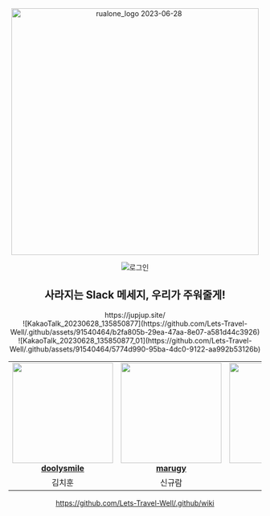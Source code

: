 <div align="center">
    <div background-color:white>
        <img width="492" alt="rualone_logo 2023-06-28" src="https://github.com/Lets-Travel-Well/.github/assets/91540464/b2fa805b-29ea-47aa-8e07-a581d44c3926" >
    </div>
        
  ![로그인](https://github.com/Lets-Travel-Well/.github/assets/122503960/56528f98-e60a-4bf4-a2d0-edc2e1438ac5)

  <h2> 사라지는 Slack 메세지, 우리가 주워줄게! </h2>
  https://jupjup.site/
  <br>
![KakaoTalk_20230628_135850877](https://github.com/Lets-Travel-Well/.github/assets/91540464/b2fa805b-29ea-47aa-8e07-a581d44c3926)
![KakaoTalk_20230628_135850877_01](https://github.com/Lets-Travel-Well/.github/assets/91540464/5774d990-95ba-4dc0-9122-aa992b53126b)


<table align="center">
    <tr align="center">
        <td style="min-width: 150px;">
            <a href="https://github.com/doolysmile">
              <img src="https://avatars.githubusercontent.com/u/28800270?v=4?s=100" width="200">
              <br />
              <b>doolysmile</b>
            </a>
        </td>
        <td style="min-width: 150px;">
            <a href="https://github.com/marugy">
              <img src="https://avatars.githubusercontent.com/u/91540464?v=4?s=100" width="200">
              <br />
              <b>marugy</b>
            </a> 
        </td>
        <td style="min-width: 150px;">
            <a href="https://github.com/yhj0214">
              <img src="https://avatars.githubusercontent.com/u/87259492?v=4?s=100" width="200">
              <br />
              <b>yhj0214</b>
            </a> 
        </td>
        <td style="min-width: 150px;">
            <a href="https://github.com/byh9811">
              <img src="https://avatars.githubusercontent.com/u/50614241?v=4?s=100" width="200">
              <br />
              <b>byh9811</b>
            </a> 
        </td>
        <td style="min-width: 150px;">
            <a href="https://github.com/non-inss">
              <img src="https://avatars.githubusercontent.com/u/122503960?v=4" width="200">
              <br />
              <b>non-inss</b>
            </a> 
        </td>
    </tr>
    <tr align="center">
        <td>
            김치훈
        </td>
        <td>
            신규람
        </td>
</div>
   <td>
            유호재
        </td>
   <td>
            배용현
        </td>
   <td>
            이명인
        </td>
    </tr>
</table>







https://github.com/Lets-Travel-Well/.github/wiki
